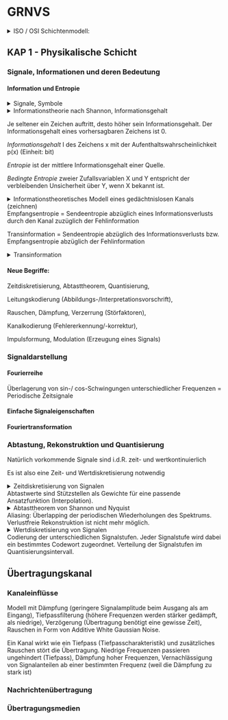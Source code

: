 # GRNVS

<details>
    <summary>ISO / OSI Schichtenmodell:</summary>
    <table style="width:100%">
        <tr>
            <td>Anwendungsschicht</td>
            <td>Application Layer</td>
            <td>HTTP, STMP, POP3</td>
        </tr>
        <tr>
            <td>Darstellungsschicht</td>
            <td>Presentation Layer</td>
        </tr>
        <tr>
            <td>Sitzungsschicht</td>
            <td>Session Layer</td>
        </tr>
        <tr>
            <td>Transportschicht</td>
            <td>Transport Layer</td>
            <td>TCP / UDP</td>
        </tr>
        <tr>
            <td>Vermittlungsschicht</td>
            <td>Network Layer</td>
            <td>IPv4 / IPv6</td>
        </tr>
        <tr>
            <td>Sicherungsschicht</td>
            <td>Data Link Layer</td>
            <td>UEEE 802.3 (Ethernet)</td>
        </tr>
        <tr>
            <td>Physikalische Schicht</td>
            <td>Physical Layer</td>
        </tr>
    </table></br>
</details>

## KAP 1 - Physikalische Schicht

### Signale, Informationen und deren Bedeutung
#### Information und Entropie

<details>
    <summary>Signale, Symbole</summary>
    Signal: zeitabhängige, messbare physikalische Größe. </br>
    Symbol: Definierte, messbare Signaländerung</br>
</details>

<details>
    <summary>Informationstheorie nach Shannon, Informationsgehalt</summary>
    Der Informationsgehalt eines Zeichens drückt aus, wieviel Information durch das Zeichen übertragen wird.
</details>

Je seltener ein Zeichen auftritt, desto höher sein Informationsgehalt.
Der Informationsgehalt eines vorhersagbaren Zeichens ist 0.

*Informationsgehalt* I des Zeichens x mit der Aufenthaltswahrscheinlichkeit p(x) (Einheit: bit)

*Entropie* ist der mittlere Informationsgehalt einer Quelle.

*Bedingte Entropie* zweier Zufallsvariablen X und Y entspricht der verbleibenden Unsicherheit über Y, wenn X bekannt ist.

<details>
    <summary>Informationstheoretisches Modell eines gedächtnislosen Kanals (zeichnen)</summary>
    siehe Skript
</details>
Empfangsentropie = Sendeentropie abzüglich eines Informationsverlusts durch den Kanal zuzüglich der Fehlinformation 

Transinformation = Sendeentropie abzüglich des Informationsverlusts bzw. Empfangsentropie abzüglich der Fehlinformation

<details>
    <summary> Transinformation </summary>
    Mutual Information, die von Sender zu Empfänger über einen gedächtnislosen Kanal transportiert wird. 
</details>

#### Neue Begriffe:
Zeitdiskretisierung, Abtasttheorem, Quantisierung, 

Leitungskodierung (Abbildungs-/Interpretationsvorschrift), 

Rauschen, Dämpfung, Verzerrung (Störfaktoren), 

Kanalkodierung (Fehlererkennung/-korrektur), 

Impulsformung, Modulation (Erzeugung eines Signals)

### Signaldarstellung
#### Fourierreihe
Überlagerung von sin-/ cos-Schwingungen unterschiedlicher Frequenzen = Periodische Zeitsignale
#### Einfache Signaleigenschaften

#### Fouriertransformation


### Abtastung, Rekonstruktion und Quantisierung
Natürlich vorkommende Signale sind i.d.R. zeit- und wertkontinuierlich

Es ist also eine Zeit- und Wertdiskretisierung notwendig

<details>
    <summary> Zeitdiskretisierung von Signalen </summary>
    Abtastung
</details>
Abtastwerte sind Stützstellen als Gewichte für eine passende Ansatzfunktion (Interpolation).

<details>
    <summary> Abtasttheorem von Shannon und Nyquist </summary>
    Ein auf B bandbegrenztes Signal muss mind. mit der Frequenz 2B abgetastet werden, um das Signal verlustfrei rekonstruieren zu können, d.h. damit keine Information verloren geht. 
</details>
Aliasing: Überlapping der periodischen Wiederholungen des Spektrums. Verlustfreie Rekonstruktion ist nicht mehr möglich. 

<details>
    <summary> Wertdiskretisierung von Signalen </summary>
    Quantisierung
</details>
Codierung der unterschiedlichen Signalstufen. Jeder Signalstufe wird dabei ein bestimmtes Codewort zugeordnet. Verteilung der Signalstufen im Quantisierungsintervall. 

## Übertragungskanal
### Kanaleinflüsse
Modell mit Dämpfung (geringere Signalamplitude beim Ausgang als am Eingang), Tiefpassfilterung (höhere Frequenzen werden stärker gedämpft, als niedrige), Verzögerung (Übertragung benötigt eine gewisse Zeit), Rauschen in Form von Additive White Gaussian Noise. 

Ein Kanal wirkt wie ein Tiefpass (Tiefpasscharakteristik) und zusätzliches Rauschen stört die Übertragung. Niedrige Frequenzen passieren ungehindert (Tiefpass), Dämpfung hoher Frequenzen, Vernachlässigung von Signalanteilen ab einer bestimmten Frequenz (weil die Dämpfung zu stark ist)

### Nachrichtenübertragung

### Übertragungsmedien